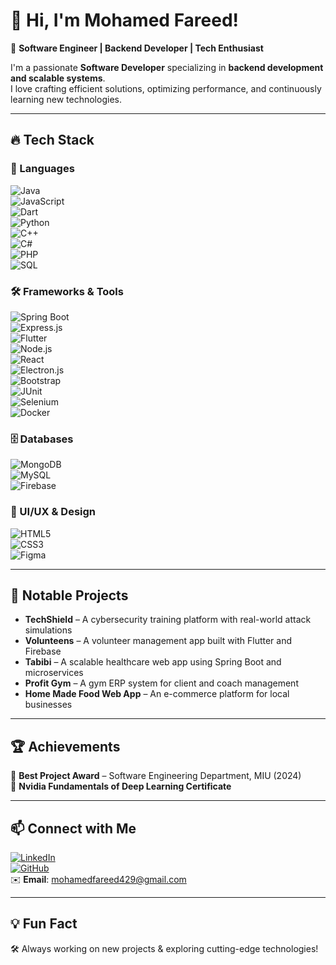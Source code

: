 # 👋 Hi, I'm Mohamed Fareed!  

🚀 **Software Engineer | Backend Developer | Tech Enthusiast**  

I'm a passionate **Software Developer** specializing in **backend development and scalable systems**.  
I love crafting efficient solutions, optimizing performance, and continuously learning new technologies.  

---

## 🔥 Tech Stack  

### 🚀 Languages  
![Java](https://img.shields.io/badge/Java-ED8B00?style=for-the-badge&logo=java&logoColor=white)  
![JavaScript](https://img.shields.io/badge/JavaScript-F7DF1E?style=for-the-badge&logo=javascript&logoColor=black)  
![Dart](https://img.shields.io/badge/Dart-0175C2?style=for-the-badge&logo=dart&logoColor=white)  
![Python](https://img.shields.io/badge/Python-3776AB?style=for-the-badge&logo=python&logoColor=white)  
![C++](https://img.shields.io/badge/C++-00599C?style=for-the-badge&logo=cplusplus&logoColor=white)  
![C#](https://img.shields.io/badge/C%23-239120?style=for-the-badge&logo=csharp&logoColor=white)  
![PHP](https://img.shields.io/badge/PHP-777BB4?style=for-the-badge&logo=php&logoColor=white)  
![SQL](https://img.shields.io/badge/SQL-4479A1?style=for-the-badge&logo=mysql&logoColor=white)  

### 🛠 Frameworks & Tools  
![Spring Boot](https://img.shields.io/badge/Spring%20Boot-6DB33F?style=for-the-badge&logo=spring-boot&logoColor=white)  
![Express.js](https://img.shields.io/badge/Express.js-404D59?style=for-the-badge)  
![Flutter](https://img.shields.io/badge/Flutter-02569B?style=for-the-badge&logo=flutter&logoColor=white)  
![Node.js](https://img.shields.io/badge/Node.js-43853D?style=for-the-badge&logo=node.js&logoColor=white)  
![React](https://img.shields.io/badge/React-61DAFB?style=for-the-badge&logo=react&logoColor=black)  
![Electron.js](https://img.shields.io/badge/Electron.js-47848F?style=for-the-badge&logo=electron&logoColor=white)  
![Bootstrap](https://img.shields.io/badge/Bootstrap-563D7C?style=for-the-badge&logo=bootstrap&logoColor=white)  
![JUnit](https://img.shields.io/badge/JUnit-25A162?style=for-the-badge&logo=junit5&logoColor=white)  
![Selenium](https://img.shields.io/badge/Selenium-43B02A?style=for-the-badge&logo=selenium&logoColor=white)  
![Docker](https://img.shields.io/badge/Docker-2496ED?style=for-the-badge&logo=docker&logoColor=white)  

### 🗄️ Databases  
![MongoDB](https://img.shields.io/badge/MongoDB-4EA94B?style=for-the-badge&logo=mongodb&logoColor=white)  
![MySQL](https://img.shields.io/badge/MySQL-4479A1?style=for-the-badge&logo=mysql&logoColor=white)  
![Firebase](https://img.shields.io/badge/Firebase-FFCA28?style=for-the-badge&logo=firebase&logoColor=black)  

### 🎨 UI/UX & Design  
![HTML5](https://img.shields.io/badge/HTML5-E34F26?style=for-the-badge&logo=html5&logoColor=white)  
![CSS3](https://img.shields.io/badge/CSS3-1572B6?style=for-the-badge&logo=css3&logoColor=white)  
![Figma](https://img.shields.io/badge/Figma-F24E1E?style=for-the-badge&logo=figma&logoColor=white)  

---

## 🌟 Notable Projects  

- **TechShield** – A cybersecurity training platform with real-world attack simulations  
- **Volunteens** – A volunteer management app built with Flutter and Firebase  
- **Tabibi** – A scalable healthcare web app using Spring Boot and microservices  
- **Profit Gym** – A gym ERP system for client and coach management  
- **Home Made Food Web App** – An e-commerce platform for local businesses  

---

## 🏆 Achievements  

🏅 **Best Project Award** – Software Engineering Department, MIU (2024)  
📜 **Nvidia Fundamentals of Deep Learning Certificate**  

---

## 📫 Connect with Me  

[![LinkedIn](https://img.shields.io/badge/LinkedIn-0077B5?style=for-the-badge&logo=linkedin&logoColor=white)](https://linkedin.com/in/mohamed-fareed23)  
[![GitHub](https://img.shields.io/badge/GitHub-100000?style=for-the-badge&logo=github&logoColor=white)](https://github.com/mohamedfareed244)  
✉️ **Email**: mohamedfareed429@gmail.com  

---



## 💡 Fun Fact  

🛠️ Always working on new projects & exploring cutting-edge technologies!  
